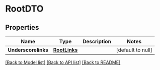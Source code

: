 # RootDTO
## Properties

Name | Type | Description | Notes
------------ | ------------- | ------------- | -------------
**Underscorelinks** | [**RootLinks**](RootLinks.md) |  | [default to null]

[[Back to Model list]](../README.md#documentation-for-models) [[Back to API list]](../README.md#documentation-for-api-endpoints) [[Back to README]](../README.md)

